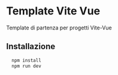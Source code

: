 # Template Vite Vue

Template di partenza per progetti Vite-Vue

## Installazione

```bash
  npm install
  npm run dev
```
